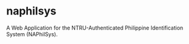 # naphilsys
A Web Application for the NTRU-Authenticated Philippine Identification System (NAPhilSys).
